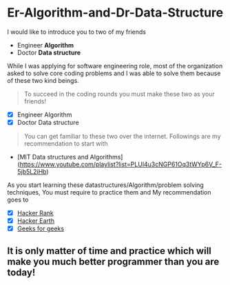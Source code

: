 # Er-Algorithm-and-Dr-Data-Structure
I would like to introduce you to two of my friends
- Engineer **Algorithm**
- Doctor **Data structure**

While I was applying for software engineering role, most of the organization asked to solve core coding problems and I was able to solve them because of these two kind beings.

> To succeed in the coding rounds you must make these two as your friends!
- [x] Engineer Algorithm
- [x] Doctor Data structure

> You can get familiar to these two over the internet. Followings are my recommendation to start with
- [MIT Data structures and Algorithms] (https://www.youtube.com/playlist?list=PLUl4u3cNGP61Oq3tWYp6V_F-5jb5L2iHb)

As you start learning these datastructures/Algorithm/problem solving techniques, You must require to practice them and My recommendation goes to 

- [x] [Hacker Rank](https://www.hackerrank.com/dashboard)
- [x] [Hacker Earth](https://www.hackerearth.com/challenges/)
- [x] [Geeks for geeks](http://www.geeksforgeeks.org/)

## It is only matter of time and practice which will make you much better programmer than you are today!
